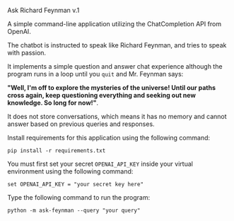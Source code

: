 Ask Richard Feynman v.1

A simple command-line application utilizing the ChatCompletion API from OpenAI. 

The chatbot is instructed to speak like Richard Feynman, and tries to speak with passion.

It implements a simple question and answer chat experience although the program runs in a loop until you `quit` and Mr. Feynman says:

**"Well, I'm off to explore the mysteries of the universe! Until our paths cross again, keep questioning everything and seeking out new knowledge. So long for now!"**.

It does not store conversations, which means it has no memory and cannot answer based on previous queries and responses.

Install requirements for this application using the following command:

`pip install -r requirements.txt`

You must first set your secret `OPENAI_API_KEY` inside your virtual environment using the following command:

`set OPENAI_API_KEY = "your secret key here"`

Type the following command to run the program:

`python -m ask-feynman --query "your query"`

